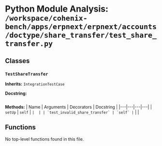 # Python Module Analysis: `/workspace/cohenix-bench/apps/erpnext/erpnext/accounts/doctype/share_transfer/test_share_transfer.py`

## Classes

### `TestShareTransfer`
**Inherits:** `IntegrationTestCase`


**Docstring:**
```

```

**Methods:**
| Name | Arguments | Decorators | Docstring |
|---|---|---|---|
| `setUp` | `self` | `` |  |
| `test_invalid_share_transfer` | `self` | `` |  |





## Functions

No top-level functions found in this file.
